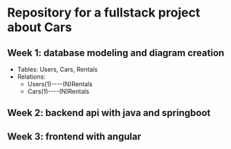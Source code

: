 # Repository for a fullstack project about Cars

## Week 1: database modeling and diagram creation 

- Tables: Users, Cars, Rentals
- Relations: 
  - Users(1)----(N)Rentals
  - Cars(1)----(N)Rentals

## Week 2: backend api with java and springboot

## Week 3: frontend with angular
